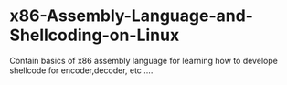 # x86-Assembly-Language-and-Shellcoding-on-Linux
Contain basics of x86 assembly language for learning how to develope shellcode for encoder,decoder, etc ....
